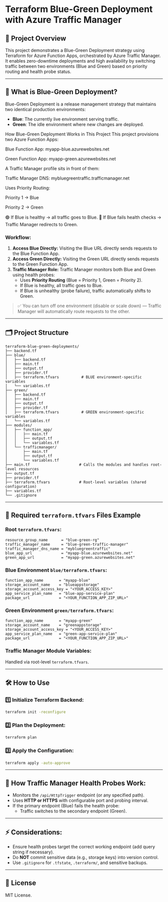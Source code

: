 # Terraform Blue-Green Deployment with Azure Traffic Manager

## 📌 Project Overview
This project demonstrates a Blue-Green Deployment strategy using Terraform for Azure Function Apps, orchestrated by Azure Traffic Manager. It enables zero-downtime deployments and high availability by switching traffic between two environments (Blue and Green) based on priority routing and health probe status.

---

## 🚀 What is Blue-Green Deployment?
Blue-Green Deployment is a release management strategy that maintains two identical production environments:
- **Blue**: The currently live environment serving traffic.
- **Green**: The idle environment where new changes are deployed.

 How Blue-Green Deployment Works in This Project
This project provisions two Azure Function Apps:

Blue Function App: myapp-blue.azurewebsites.net

Green Function App: myapp-green.azurewebsites.net

A Traffic Manager profile sits in front of them:

Traffic Manager DNS: mybluegreentraffic.trafficmanager.net

Uses Priority Routing:

Priority 1 → Blue

Priority 2 → Green

🟢 If Blue is healthy → all traffic goes to Blue.
🔵 If Blue fails health checks → Traffic Manager redirects to Green.

### Workflow:
1. **Access Blue Directly:** Visiting the Blue URL directly sends requests to the Blue Function App.
2. **Access Green Directly:** Visiting the Green URL directly sends requests to the Green Function App.
3. **Traffic Manager Role:** Traffic Manager monitors both Blue and Green using health probes:
   - Uses **Priority Routing** (Blue = Priority 1, Green = Priority 2).
   - If Blue is healthy, all traffic goes to Blue.
   - If Blue is unhealthy (probe failure), traffic automatically shifts to Green.

> ✅ You can turn off one environment (disable or scale down) — Traffic Manager will automatically route requests to the other.

---

## 🗂️ Project Structure
```
terraform-blue-green-deployments/
├── backend.tf
├── blue/
│   ├── backend.tf
│   ├── main.tf
│   ├── output.tf
│   ├── provider.tf
│   ├── terraform.tfvars          # BLUE environment-specific variables
│   └── variables.tf
├── green/
│   ├── backend.tf
│   ├── main.tf
│   ├── output.tf
│   ├── provider.tf
│   ├── terraform.tfvars          # GREEN environment-specific variables
│   └── variables.tf
├── modules/
│   ├── function_app/
│   │   ├── main.tf
│   │   ├── output.tf
│   │   └── variables.tf
│   └── trafficmanager/
│       ├── main.tf
│       ├── output.tf
│       └── variables.tf
├── main.tf                      # Calls the modules and handles root-level resources
├── output.tf
├── provider.tf
├── terraform.tfvars             # Root-level variables (shared configuration)
├── variables.tf
└── .gitignore
```

---

## 📝 Required `terraform.tfvars` Files Example

### Root `terraform.tfvars`:
```hcl
resource_group_name      = "blue-green-rg"
traffic_manager_name     = "blue-green-traffic-manager"
traffic_manager_dns_name = "mybluegreentraffic"
blue_app_url             = "myapp-blue.azurewebsites.net"
green_app_url            = "myapp-green.azurewebsites.net"
```

### Blue Environment `blue/terraform.tfvars`:
```hcl
function_app_name       = "myapp-blue"
storage_account_name    = "blueappstorage"
storage_account_access_key = "<YOUR_ACCESS_KEY>"
app_service_plan_name   = "blue-app-service-plan"
package_url             = "<YOUR_FUNCTION_APP_ZIP_URL>"
```

### Green Environment `green/terraform.tfvars`:
```hcl
function_app_name       = "myapp-green"
storage_account_name    = "greenappstorage"
storage_account_access_key = "<YOUR_ACCESS_KEY>"
app_service_plan_name   = "green-app-service-plan"
package_url             = "<YOUR_FUNCTION_APP_ZIP_URL>"
```

### Traffic Manager Module Variables:
Handled via root-level `terraform.tfvars`.

---

## 🛠️ How to Use

### 1️⃣ Initialize Terraform Backend:
```bash
terraform init -reconfigure
```

### 2️⃣ Plan the Deployment:
```bash
terraform plan
```

### 3️⃣ Apply the Configuration:
```bash
terraform apply -auto-approve
```

---

## 📡 How Traffic Manager Health Probes Work:
- Monitors the `/api/HttpTrigger` endpoint (or any specified path).
- Uses **HTTP or HTTPS** with configurable port and probing interval.
- If the primary endpoint (Blue) fails the health probe:
  - Traffic switches to the secondary endpoint (Green).

---

## ⚡ Considerations:
- Ensure health probes target the correct working endpoint (add query string if necessary).
- Do **NOT** commit sensitive data (e.g., storage keys) into version control.
- Use `.gitignore` for `.tfstate`, `.terraform/`, and sensitive backups.

---

## 📎 License
MIT License.

